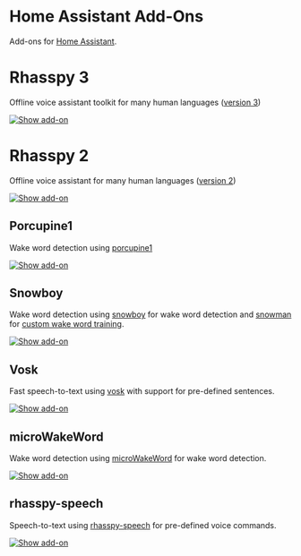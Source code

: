 # Home Assistant Add-Ons

Add-ons for [Home Assistant](https://www.home-assistant.io).

# Rhasspy 3

Offline voice assistant toolkit for many human languages ([version 3](http://github.com/rhasspy/rhasspy3))

[![Show add-on](https://my.home-assistant.io/badges/supervisor_addon.svg)](https://my.home-assistant.io/redirect/supervisor_addon/?addon=47701997_rhasspy3_en&repository_url=https%3A%2F%2Fgithub.com%2Frhasspy%2Fhassio-addons)

# Rhasspy 2

Offline voice assistant for many human languages ([version 2](http://github.com/rhasspy/rhasspy))

[![Show add-on](https://my.home-assistant.io/badges/supervisor_addon.svg)](https://my.home-assistant.io/redirect/supervisor_addon/?addon=47701997_rhasspy&repository_url=https%3A%2F%2Fgithub.com%2Frhasspy%2Fhassio-addons)

## Porcupine1

Wake word detection using [porcupine1](https://github.com/Picovoice/porcupine)

[![Show add-on](https://my.home-assistant.io/badges/supervisor_addon.svg)](https://my.home-assistant.io/redirect/supervisor_addon/?addon=47701997_porcupine1&repository_url=https%3A%2F%2Fgithub.com%2Frhasspy%2Fhassio-addons)

## Snowboy

Wake word detection using [snowboy](https://github.com/Kitt-AI/snowboy) for wake word detection and [snowman](https://github.com/Thalhammer/snowman/) for [custom wake word training](https://github.com/rhasspy/hassio-addons/blob/master/snowboy/DOCS.md#custom-wake-words).

[![Show add-on](https://my.home-assistant.io/badges/supervisor_addon.svg)](https://my.home-assistant.io/redirect/supervisor_addon/?addon=47701997_snowboy&repository_url=https%3A%2F%2Fgithub.com%2Frhasspy%2Fhassio-addons)


## Vosk

Fast speech-to-text using [vosk](https://alphacephei.com/vosk/) with support for pre-defined sentences.

[![Show add-on](https://my.home-assistant.io/badges/supervisor_addon.svg)](https://my.home-assistant.io/redirect/supervisor_addon/?addon=47701997_vosk&repository_url=https%3A%2F%2Fgithub.com%2Frhasspy%2Fhassio-addons)

## microWakeWord

Wake word detection using [microWakeWord](https://github.com/kahrendt/microWakeWord/) for wake word detection.

[![Show add-on](https://my.home-assistant.io/badges/supervisor_addon.svg)](https://my.home-assistant.io/redirect/supervisor_addon/?addon=47701997_microwakeword&repository_url=https%3A%2F%2Fgithub.com%2Frhasspy%2Fhassio-addons)


## rhasspy-speech

Speech-to-text using [rhasspy-speech](https://github.com/rhasspy/rhasspy-speech) for pre-defined voice commands.

[![Show add-on](https://my.home-assistant.io/badges/supervisor_addon.svg)](https://my.home-assistant.io/redirect/supervisor_addon/?addon=47701997_rhasspy-speech&repository_url=https%3A%2F%2Fgithub.com%2Frhasspy%2Fhassio-addons)
